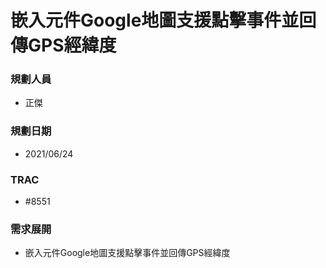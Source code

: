 # 嵌入元件Google地圖支援點擊事件並回傳GPS經緯度

### <div id="user">規劃人員</div>
* 正傑

### <div id="updatedate">規劃日期</div>
* 2021/06/24

### <div id="trac">TRAC</div>
* #8551

### <div id="requirement">需求展開</div>
* 嵌入元件Google地圖支援點擊事件並回傳GPS經緯度
